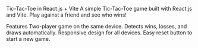 
Tic-Tac-Toe in React.js + Vite
A simple Tic-Tac-Toe game built with React.js and Vite. Play against a friend and see who wins!

Features
Two-player game on the same device.
Detects wins, losses, and draws automatically.
Responsive design for all devices.
Easy reset button to start a new game.

